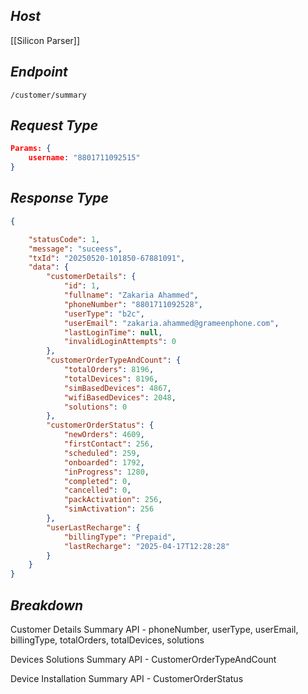 ## *Host*

[[Silicon Parser]]

## *Endpoint*

`/customer/summary`

## *Request Type*

```Json
Params: {
	username: "8801711092515"
}
```

## *Response Type*

```Json
{

	"statusCode": 1,	
	"message": "suceess",
	"txId": "20250520-101850-67881091",
	"data": {
		"customerDetails": {
			"id": 1,
			"fullname": "Zakaria Ahammed",
			"phoneNumber": "8801711092528",
			"userType": "b2c",
			"userEmail": "zakaria.ahammed@grameenphone.com",
			"lastLoginTime": null,
			"invalidLoginAttempts": 0
		},
		"customerOrderTypeAndCount": {
			"totalOrders": 8196,
			"totalDevices": 8196,
			"simBasedDevices": 4867,
			"wifiBasedDevices": 2048,
			"solutions": 0
		},
		"customerOrderStatus": {
			"newOrders": 4609,
			"firstContact": 256,
			"scheduled": 259,
			"onboarded": 1792,
			"inProgress": 1280,
			"completed": 0,
			"cancelled": 0,
			"packActivation": 256,
			"simActivation": 256
		},
		"userLastRecharge": {
			"billingType": "Prepaid",
			"lastRecharge": "2025-04-17T12:28:28"
		}
	}
}
```

## *Breakdown*

Customer Details Summary API - phoneNumber, userType, userEmail, billingType, totalOrders, totalDevices, solutions

Devices Solutions Summary API - CustomerOrderTypeAndCount

Device Installation Summary API - CustomerOrderStatus
